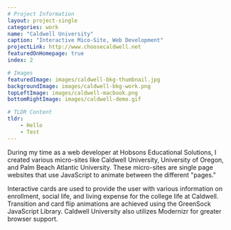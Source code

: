 ```yaml
---
# Project Information
layout: project-single
categories: work
name: "Caldwell University"
caption: "Interactive Mico-Site, Web Development"
projectLink: http://www.choosecaldwell.net
featuredOnHomepage: true
index: 2

# Images
featuredImage: images/caldwell-bkg-thumbnail.jpg
backgroundImage: images/caldwell-bkg-work.png
topLeftImage: images/caldwell-macbook.png
bottomRightImage: images/caldwell-demo.gif

# TLDR Content
tldr:
    - Hello
    - Test
---
```


During my time as a web developer at Hobsons Educational Solutions, I created various micro-sites like Caldwell University, University of Oregon, and Palm Beach Atlantic University. These micro-sites are single page websites that use JavaScript to animate between the different "pages."

Interactive cards are used to provide the user with various information on enrollment, social life, and living expense for the college life at Caldwell. Transition and card flip animations are achieved using the GreenSock JavaScript Library. Caldwell University also utilizes Modernizr for greater browser support.
